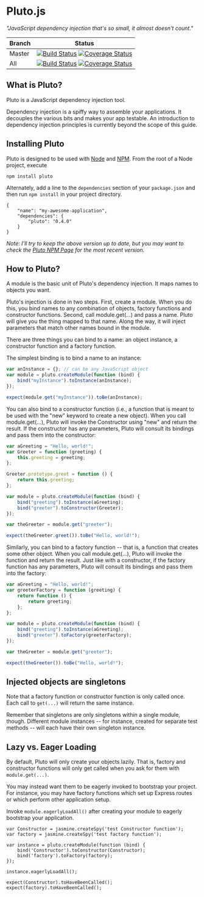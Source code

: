 Pluto.js
========

_"JavaScript dependency injection that's so small, it almost doesn't count."_

| Branch        | Status        |
| ------------- |:-------------:|
| Master        | [![Build Status](https://travis-ci.org/ecowden/pluto.js.png?branch=master)](https://travis-ci.org/ecowden/pluto.js) [![Coverage Status](https://coveralls.io/repos/github/ecowden/pluto.js/badge.svg?branch=master)](https://coveralls.io/github/ecowden/pluto.js?branch=master) |
| All           | [![Build Status](https://travis-ci.org/ecowden/pluto.js.png)](https://travis-ci.org/ecowden/pluto.js) [![Coverage Status](https://coveralls.io/repos/github/ecowden/pluto.js/badge.svg?branch=master)](https://coveralls.io/github/ecowden/pluto.js) |

What is Pluto?
--------------
Pluto is a JavaScript dependency injection tool.

Dependency injection is a spiffy way to assemble your applications. It decouples the various bits and makes your app testable. An introduction to dependency injection principles is currently beyond the scope of this guide.

Installing Pluto
----------------
Pluto is designed to be used with [Node](http://nodejs.org/) and [NPM](http://npmjs.org/). From the root of a Node
project, execute

```
npm install pluto
```

Alternately, add a line to the `dependencies` section of your `package.json` and then run `npm install` in your
project directory.

```
{
    "name": "my-awesome-application",
    "dependencies": {
        "pluto": "0.4.0"
    }
}
```

_Note: I'll try to keep the above version up to date, but you may want to check the
[Pluto NPM Page](https://npmjs.org/package/pluto) for the most recent version._

How to Pluto?
-------------
A module is the basic unit of Pluto's dependency injection. It maps names to objects you want.

Pluto's injection is done in two steps. First, create a module. When you do this, you bind names to any combination of objects, factory functions and constructor functions. Second, call module.get(...) and pass a name. Pluto will give you the thing mapped to that name. Along the way, it will inject parameters that match other names bound in the module.

There are three things you can bind to a name: an object instance, a constructor function and a factory function.

The simplest binding is to bind a name to an instance:

```  js
var anInstance = {}; // can be any JavaScript object
var module = pluto.createModule(function (bind) {
    bind("myInstance").toInstance(anInstance);
});

expect(module.get("myInstance")).toBe(anInstance);
```

You can also bind to a constructor function (i.e., a function that is meant to be used with the "new" keyword to create a new object). When you call module.get(...), Pluto will invoke the Constructor using "new" and return the result. If the constructor has any parameters, Pluto will consult its bindings and pass them into the constructor:

```  js
var aGreeting = "Hello, world!";
var Greeter = function (greeting) {
    this.greeting = greeting;
};

Greeter.prototype.greet = function () {
    return this.greeting;
};

var module = pluto.createModule(function (bind) {
    bind("greeting").toInstance(aGreeting);
    bind("greeter").toConstructor(Greeter);
});

var theGreeter = module.get("greeter");

expect(theGreeter.greet()).toBe("Hello, world!");
```

Similarly, you can bind to a factory function -- that is, a function that creates some other object. When you call module.get(...), Pluto will invoke the function and return the result. Just like with a constructor, if the factory function has any parameters, Pluto will consult its bindings and pass them into the factory:

```  js
var aGreeting = "Hello, world!";
var greeterFactory = function (greeting) {
    return function () {
        return greeting;
    };
};

var module = pluto.createModule(function (bind) {
    bind("greeting").toInstance(aGreeting);
    bind("greeter").toFactory(greeterFactory);
});

var theGreeter = module.get("greeter");

expect(theGreeter()).toBe("Hello, world!");
```

Injected objects are singletons
-------------------------------

Note that a factory function or constructor function is only called once. Each call to `get(...)` will return the
same instance.

Remember that singletons are only singletons within a single module, though. Different module instances -- for instance,
created for separate test methods -- will each have their own singleton instance.

Lazy vs. Eager Loading
----------------------

By default, Pluto will only create your objects lazily. That is, factory and constructor functions will only get called
when you ask for them with `module.get(...)`.

You may instead want them to be eagerly invoked to bootstrap your project. For instance, you may have factory functions
which set up Express routes or which perform other application setup.

Invoke `module.eagerlyLoadAll()` after creating your module to eagerly bootstrap your application.

```
var Constructor = jasmine.createSpy('test Constructor function');
var factory = jasmine.createSpy('test factory function');

var instance = pluto.createModule(function (bind) {
    bind('Constructor').toConstructor(Constructor);
    bind('factory').toFactory(factory);
});

instance.eagerlyLoadAll();

expect(Constructor).toHaveBeenCalled();
expect(factory).toHaveBeenCalled();
```
